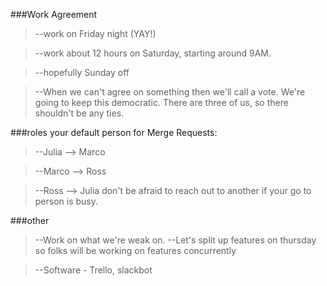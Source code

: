 ###Work Agreement
 >--work on Friday night (YAY!)
 
 >--work about 12 hours on Saturday, starting around 9AM.
 
 >--hopefully Sunday off
 
 >--When we can't agree on something then we'll call a vote. We're going to keep this democratic.  There are three of us, so there shouldn't be any ties.


###roles
your default person for Merge Requests:
> --Julia --> Marco

> --Marco --> Ross

> --Ross --> Julia
don't be afraid to reach out to another if your go to person is busy.

###other
>--Work on what we're weak on.
>--Let's split up features on thursday so folks will be working on features concurrently

>--Software - Trello, slackbot
